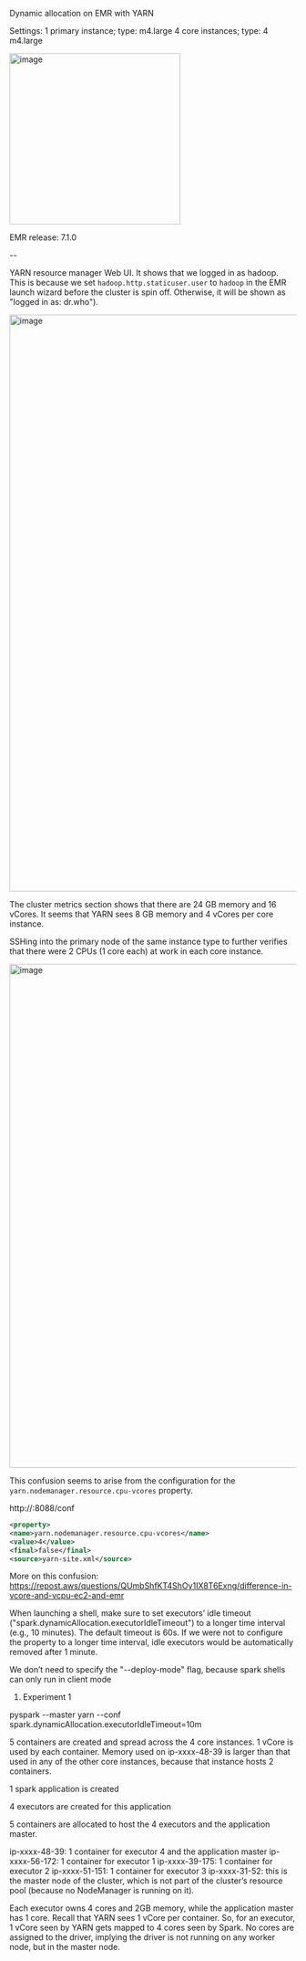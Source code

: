 Dynamic allocation on EMR with YARN

Settings:
1 primary instance; type: m4.large
4 core instances; type: 4 m4.large 

<img width="300" alt="image" src="https://github.com/justinjiajia/bigdata_lab/assets/8945640/1644cc8c-d79b-4c48-a194-f5c49478d126">


EMR release: 7.1.0

--

YARN resource manager Web UI. It shows that we logged in as hadoop. This is because we set `hadoop.http.staticuser.user` to `hadoop` in the EMR launch wizard before the cluster is spin off. Otherwise, it will be shown as "logged in as: dr.who").

 <img width="1011" alt="image" src="https://github.com/justinjiajia/bigdata_lab/assets/8945640/acddf4d5-1bb4-407d-a0ff-3d3c5ac3060f">



 

The cluster metrics section shows that there are 24 GB memory and 16 vCores.
It seems that YARN sees 8 GB memory and 4 vCores per core instance. 

SSHing into the primary node of the same instance type to further verifies that there were 2 CPUs (1 core each) at work in each core instance.

<img width="883" alt="image" src="https://github.com/justinjiajia/bigdata_lab/assets/8945640/eb78025d-bd72-4102-9c4b-aa9e9ce506cc">



This confusion seems to arise from the configuration for the `yarn.nodemanager.resource.cpu-vcores` property. 


http://<primary-node-dns>:8088/conf

```xml
<property>
<name>yarn.nodemanager.resource.cpu-vcores</name>
<value>4</value>
<final>false</final>
<source>yarn-site.xml</source>
```
 
More on this confusion: https://repost.aws/questions/QUmbShfKT4ShOy1IX8T6Exng/difference-in-vcore-and-vcpu-ec2-and-emr


When launching a shell, make sure to set executors’ idle timeout ("spark.dynamicAllocation.executorIdleTimeout") to a longer time interval (e.g., 10 minutes).
The default timeout is 60s. If we were not to configure the property to a longer time interval, idle executors would be automatically removed after 1 minute.

We don’t need to specify the "--deploy-mode" flag, because spark shells can only run in client mode


1. Experiment 1


pyspark --master yarn --conf spark.dynamicAllocation.executorIdleTimeout=10m


 

5 containers are created and spread across the 4 core instances.
1 vCore is used by each container.
Memory used on ip-xxxx-48-39 is larger than that used in any of the other core instances, because that instance hosts 2 containers.


1 spark application is created

 

4 executors are created for this application
 

 

5 containers are allocated to host the 4 executors and the application master.

ip-xxxx-48-39: 1 container for executor 4 and the application master
ip-xxxx-56-172: 1 container for executor 1
ip-xxxx-39-175: 1 container for executor 2
ip-xxxx-51-151: 1 container for executor 3
ip-xxxx-31-52: this is the master node of the cluster, which is not part of the cluster’s resource pool (because no NodeManager is running on it).


Each executor owns 4 cores and 2GB memory, while the application master has 1 core.
Recall that YARN sees 1 vCore per container. So, for an executor, 1 vCore seen by YARN gets mapped to 4 cores seen by Spark.
No cores are assigned to the driver, implying the driver is not running on any worker node, but in the master node.


 


